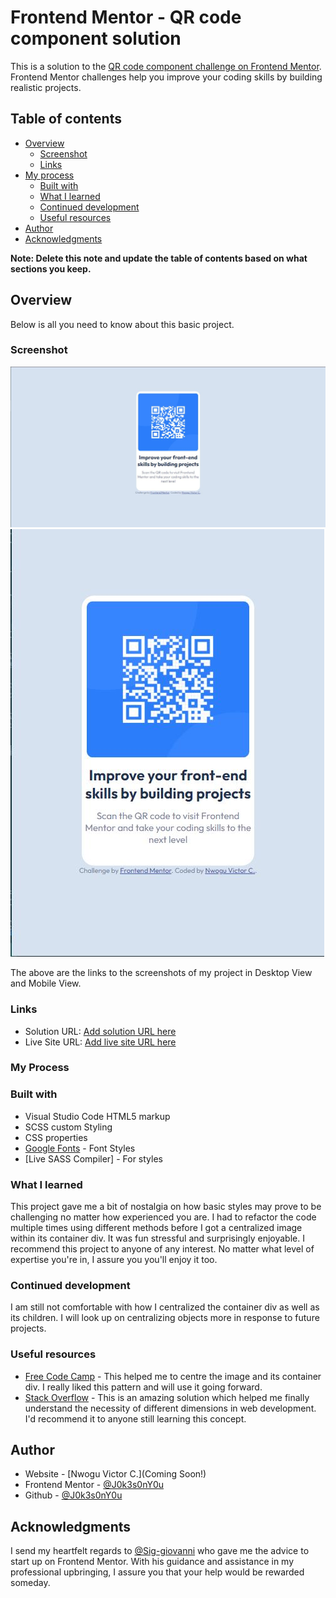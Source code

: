 # Frontend Mentor - QR code component solution

This is a solution to the [QR code component challenge on Frontend Mentor](https://www.frontendmentor.io/challenges/qr-code-component-iux_sIO_H). Frontend Mentor challenges help you improve your coding skills by building realistic projects. 

## Table of contents

- [Overview](#overview)
  - [Screenshot](#screenshot)
  - [Links](#links)
- [My process](#my-process)
  - [Built with](#built-with)
  - [What I learned](#what-i-learned)
  - [Continued development](#continued-development)
  - [Useful resources](#useful-resources)
- [Author](#author)
- [Acknowledgments](#acknowledgments)

**Note: Delete this note and update the table of contents based on what sections you keep.**

## Overview
Below is all you need to know about this basic project.
### Screenshot

![](./screenshots/desktop-view.JPG)
![](./screenshots/mobile-view.jpg)

The above are the links to the screenshots of my project in Desktop View and Mobile View.

### Links

- Solution URL: [Add solution URL here](https://your-solution-url.com)
- Live Site URL: [Add live site URL here](https://your-live-site-url.com)

### My Process

### Built with

- Visual Studio Code HTML5 markup
- SCSS custom Styling
- CSS properties
- [Google Fonts](https://fonts.google.com/specimen/Outfit/) - Font Styles
- [Live SASS Compiler] - For styles

### What I learned

This project gave me a bit of nostalgia on how basic styles may prove to be challenging no matter how experienced you are. I had to refactor the code multiple times using different methods before I got a centralized image within its container div. It was fun stressful and surprisingly enjoyable. I recommend this project to anyone of any interest. No matter what level of expertise you're in, I assure you you'll enjoy it too.

### Continued development

I am still not comfortable with how I centralized the container div as well as its children. I will look up on centralizing objects more in response to future projects.

### Useful resources

- [Free Code Camp](https://www.freecodecamp.org/news/how-to-center-an-image-in-a-div-css/) - This helped me to centre the image and its container div. I really liked this pattern and will use it going forward.
- [Stack Overflow](https://stackoverflow.com/questions/30811779/keeping-a-div-the-same-size-no-matter-the-screen-resolution) - This is an amazing solution which helped me finally understand the necessity of different dimensions in web development. I'd recommend it to anyone still learning this concept.

## Author

- Website - [Nwogu Victor C.](Coming Soon!)
- Frontend Mentor - [@J0k3s0nY0u](https://www.frontendmentor.io/profile/J0k3s0nY0u)
- Github - [@J0k3s0nY0u](https://github.com/J0k3s0nY0u)

## Acknowledgments

I send my heartfelt regards to [@Sig-giovanni](https://github.com/Sig-giovanni) who gave me the advice to start up on Frontend Mentor. With his guidance and assistance in my professional upbringing, I assure you that your help would be rewarded someday.